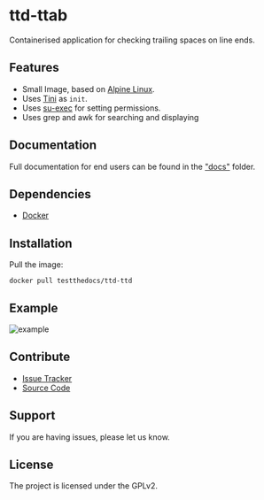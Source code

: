 # ttd-ttab

Containerised application for checking trailing spaces on line ends.


## Features

- Small Image, based on [Alpine Linux](http://www.alpinelinux.org/).
- Uses [Tini](https://github.com/krallin/tini) as `init`.
- Uses [su-exec](https://github.com/ncopa/su-exec) for setting permissions.
- Uses grep and awk for searching and displaying

## Documentation

Full documentation for end users can be found in the ["docs"](docs) folder.

## Dependencies

- [Docker](https://docker.com "Homepage of docker")

## Installation

Pull the image:

```
docker pull testthedocs/ttd-ttd
```

## Example

![example](docs/_static/ttd-tab-screen.png)

## Contribute

- [Issue Tracker](https://github.com/testthedocs/ttd-tab/issues)
- [Source Code](https://github.com/testthedocs/ttd-tab)

## Support

If you are having issues, please let us know.

## License

The project is licensed under the GPLv2.
